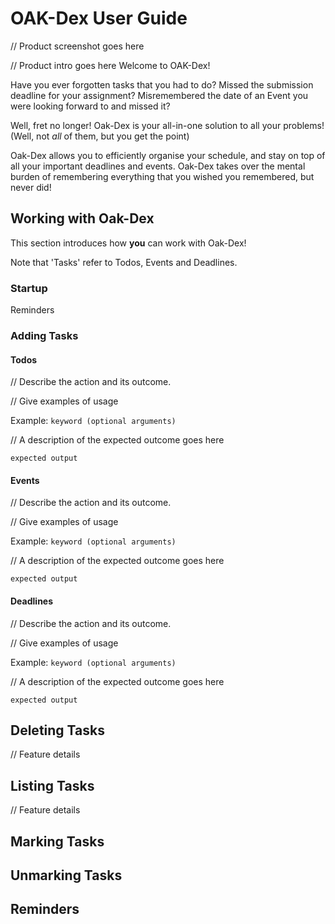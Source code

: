# OAK-Dex User Guide

// Product screenshot goes here

// Product intro goes here
Welcome to OAK-Dex!

Have you ever forgotten tasks that you had to do? Missed the submission deadline for your assignment? Misremembered the date of an Event you were looking forward to and missed it?

Well, fret no longer! Oak-Dex is your all-in-one solution to all your problems! (Well, not *all* of them, but you get the point)

Oak-Dex allows you to efficiently organise your schedule, and stay on top of all your important deadlines and events. Oak-Dex takes over the mental burden of remembering everything that you wished you remembered, but never did!

## Working with Oak-Dex

This section introduces how **you** can work with Oak-Dex! 

Note that 'Tasks' refer to Todos, Events and Deadlines.

### Startup

Reminders

### Adding Tasks

#### Todos

// Describe the action and its outcome.

// Give examples of usage

Example: `keyword (optional arguments)`

// A description of the expected outcome goes here

```
expected output
```

#### Events

// Describe the action and its outcome.

// Give examples of usage

Example: `keyword (optional arguments)`

// A description of the expected outcome goes here

```
expected output
```

#### Deadlines

// Describe the action and its outcome.

// Give examples of usage

Example: `keyword (optional arguments)`

// A description of the expected outcome goes here

```
expected output
```

## Deleting Tasks

// Feature details


## Listing Tasks 

// Feature details

## Marking Tasks

## Unmarking Tasks

## Reminders
